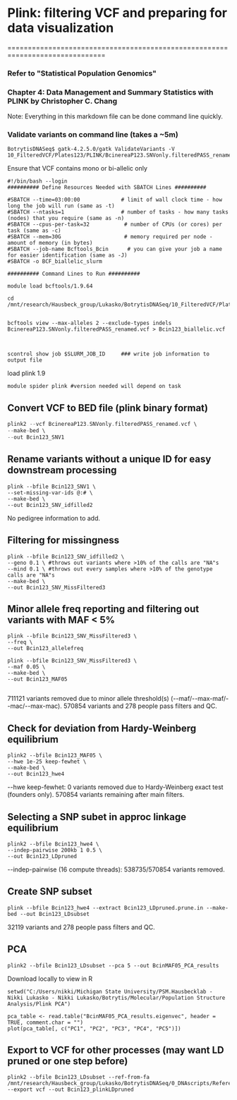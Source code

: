 # Plink: filtering VCF and preparing for data visualization
==============================================================================
### Refer to "Statistical Population Genomics" 
### Chapter 4: Data Management and Summary Statistics with PLINK by Christopher C. Chang


Note: Everything in this markdown file can be done command line quickly.

### Validate variants on command line (takes a ~5m)
```
BotrytisDNASeq$ gatk-4.2.5.0/gatk ValidateVariants -V 10_FilteredVCF/Plates123/PLINK/BcinereaP123.SNVonly.filteredPASS_renamed.vcf
```

Ensure that VCF contains mono or bi-allelic only

```
#!/bin/bash --login
########## Define Resources Needed with SBATCH Lines ##########

#SBATCH --time=03:00:00             # limit of wall clock time - how long the job will run (same as -t)
#SBATCH --ntasks=1                  # number of tasks - how many tasks (nodes) that you require (same as -n)
#SBATCH --cpus-per-task=32           # number of CPUs (or cores) per task (same as -c)
#SBATCH --mem=30G                    # memory required per node - amount of memory (in bytes)
#SBATCH --job-name Bcftools_Bcin      # you can give your job a name for easier identification (same as -J)
#SBATCH -o BCF_biallelic_slurm

########## Command Lines to Run ##########

module load bcftools/1.9.64

cd /mnt/research/Hausbeck_group/Lukasko/BotrytisDNASeq/10_FilteredVCF/Plates123/PLINK/


bcftools view --max-alleles 2 --exclude-types indels BcinereaP123.SNVonly.filteredPASS_renamed.vcf > Bcin123_biallelic.vcf



scontrol show job $SLURM_JOB_ID     ### write job information to output file
```

load plink 1.9

```
module spider plink #version needed will depend on task
```

## Convert VCF to BED file (plink binary format) 


```C++
plink2 --vcf BcinereaP123.SNVonly.filteredPASS_renamed.vcf \
--make-bed \
--out Bcin123_SNV1
```


## Rename variants without a unique ID for easy downstream processing

```
plink --bfile Bcin123_SNV1 \
--set-missing-var-ids @:# \
--make-bed \
--out Bcin123_SNV_idfilled2
```

No pedigree information to add.


## Filtering for missingness

```
plink --bfile Bcin123_SNV_idfilled2 \
--geno 0.1 \ #throws out variants where >10% of the calls are "NA"s
--mind 0.1 \ #throws out every samples where >10% of the genotype calls are "NA"s
--make-bed \
--out Bcin123_SNV_MissFiltered3
```

## Minor allele freq reporting and filtering out variants with MAF < 5%

```
plink --bfile Bcin123_SNV_MissFiltered3 \
--freq \
--out Bcin123_allelefreq

plink --bfile Bcin123_SNV_MissFiltered3 \
--maf 0.05 \
--make-bed \
--out Bcin123_MAF05
  
```
711121 variants removed due to minor allele threshold(s)
(--maf/--max-maf/--mac/--max-mac).
570854 variants and 278 people pass filters and QC.

## Check for deviation from Hardy-Weinberg equilibrium
```
plink2 --bfile Bcin123_MAF05 \
--hwe 1e-25 keep-fewhet \
--make-bed \
--out Bcin123_hwe4
```
--hwe keep-fewhet: 0 variants removed due to Hardy-Weinberg exact test
(founders only).
570854 variants remaining after main filters.


## Selecting a SNP subet in approc linkage equilibrium

```
plink2 --bfile Bcin123_hwe4 \
--indep-pairwise 200kb 1 0.5 \
--out Bcin123_LDpruned
```
--indep-pairwise (16 compute threads): 538735/570854 variants removed.

## Create SNP subset
```
plink --bfile Bcin123_hwe4 --extract Bcin123_LDpruned.prune.in --make-bed --out Bcin123_LDsubset
```
32119 variants and 278 people pass filters and QC.

## PCA
```
plink2 --bfile Bcin123_LDsubset --pca 5 --out BcinMAF05_PCA_results
```

Download locally to view in R


```
setwd("C:/Users/nikki/Michigan State University/PSM.Hausbecklab - Nikki Lukasko - Nikki Lukasko/Botrytis/Molecular/Population Structure Analysis/Plink PCA")

pca_table <- read.table("BcinMAF05_PCA_results.eigenvec", header = TRUE, comment.char = "")
plot(pca_table[, c("PC1", "PC2", "PC3", "PC4", "PC5")])
```

## Export to VCF for other processes (may want LD pruned or one step before)

```
plink2 --bfile Bcin123_LDsubset --ref-from-fa /mnt/research/Hausbeck_group/Lukasko/BotrytisDNASeq/0_DNAscripts/ReferenceGenome/Botrytis_cinerea.ASM83294v1.dna.toplevel.fa --export vcf --out Bcin123_plinkLDpruned
```


